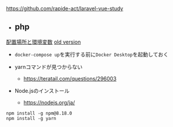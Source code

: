 https://github.com/rapide-act/laravel-vue-study

- php
  - 

[配置場所と環境変数](https://weblabo.oscasierra.net/php-72-windows-install/)
[old version](https://windows.php.net/downloads/releases/archives/)

- `docker-compose up`を実行する前に`Docker Desktop`を起動しておく

- yarnコマンドが見つからない
  - https://teratail.com/questions/296003

- Node.jsのインストール
  - https://nodejs.org/ja/

```console
npm install -g npm@8.18.0
npm install -g yarn
```

